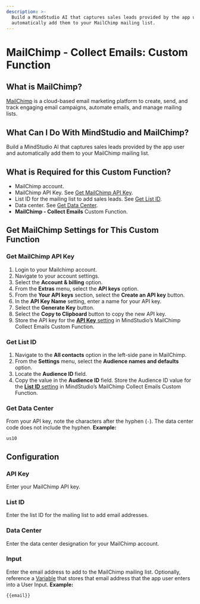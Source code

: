 ```yaml
---
description: >-
  Build a MindStudio AI that captures sales leads provided by the app user and
  automatically add them to your MailChimp mailing list.
---
```


# MailChimp - Collect Emails: Custom Function

## What is MailChimp?

[MailChimp](https://mailchimp.com/switch-to-mailchimp/) is a cloud-based email marketing platform to create, send, and track engaging email campaigns, automate emails, and manage mailing lists.

## What Can I Do With MindStudio and MailChimp?

Build a MindStudio AI that captures sales leads provided by the app user and automatically add them to your MailChimp mailing list.

## What is Required for this Custom Function?

* MailChimp account.
* MailChimp API Key. See [Get MailChimp API Key](mailchimp-collect-emails-custom-function.md#get-mailchimp-api-key).
* List ID for the mailing list to add sales leads. See [Get List ID](mailchimp-collect-emails-custom-function.md#get-list-id).
* Data center. See [Get Data Center](mailchimp-collect-emails-custom-function.md#get-data-center).
* **MailChimp - Collect Emails** Custom Function.

## Get MailChimp Settings for This Custom Function

### Get MailChimp API Key

1. Login to your Mailchimp account.
2. Navigate to your account settings.
3. Select the **Account & billing** option.
4. From the **Extras** menu, select the **API keys** option.
5. From the **Your API keys** section, select the **Create an API key** button.
6. In the **API Key Name** setting, enter a name for your API key.
7. Select the **Generate Key** button.
8. Select the **Copy to Clipboard** button to copy the new API key.
9. Store the API key for the [**API Key** setting](mailchimp-collect-emails-custom-function.md#api-key) in MindStudio’s MailChimp Collect Emails Custom Function.

### Get List ID

1. Navigate to the **All contacts** option in the left-side pane in MailChimp.
2. From the **Settings** menu, select the **Audience names and defaults** option.
3. Locate the **Audience ID** field.
4. Copy the value in the **Audience ID** field. Store the Audience ID value for the [**List ID** setting](mailchimp-collect-emails-custom-function.md#list-id) in MindStudio’s MailChimp Collect Emails Custom Function.

### Get Data Center

From your API key, note the characters after the hyphen (`-`). The data center code does not include the hyphen. **Example:**

```
us10
```

## Configuration

### API Key

Enter your MailChimp API key.

### List ID

Enter the list ID for the mailing list to add email addresses.

### Data Center

Enter the data center designation for your MailChimp account.

### Input

Enter the email address to add to the MailChimp mailing list. Optionally, reference a [Variable](../../user-inputs-and-variables/what-is-a-variable.md) that stores that email address that the app user enters into a User Input. **Example:**

```
{{email}}
```
